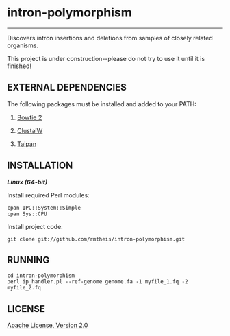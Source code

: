 # intron-polymorphism
* * *

Discovers intron insertions and deletions from samples of closely related organisms.

This project is under construction--please do not try to use it until it is finished!

## EXTERNAL DEPENDENCIES

The following packages must be installed and added to your PATH:

1. [Bowtie 2](http://bowtie-bio.sourceforge.net/bowtie2/)

2. [ClustalW](http://www.ebi.ac.uk/Tools/msa/clustalw2/)

3. [Taipan](http://sourceforge.net/projects/taipan/)

## INSTALLATION
**_Linux (64-bit)_**

Install required Perl modules:

    cpan IPC::System::Simple
    cpan Sys::CPU

Install project code:

    git clone git://github.com/rmtheis/intron-polymorphism.git

## RUNNING

    cd intron-polymorphism
    perl ip_handler.pl --ref-genome genome.fa -1 myfile_1.fq -2 myfile_2.fq

## LICENSE

[Apache License, Version 2.0](http://www.apache.org/licenses/LICENSE-2.0.html)
